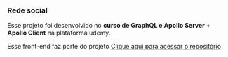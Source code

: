### Rede social

Esse projeto foi desenvolvido no **curso de GraphQL e Apollo Server + Apollo Client** na plataforma udemy.

Esse front-end faz parte do projeto <a href="https://github.com/LeonardoCostaB/graphql-server-udemy" target="_blank">Clique aqui para acessar o repositório</a>
